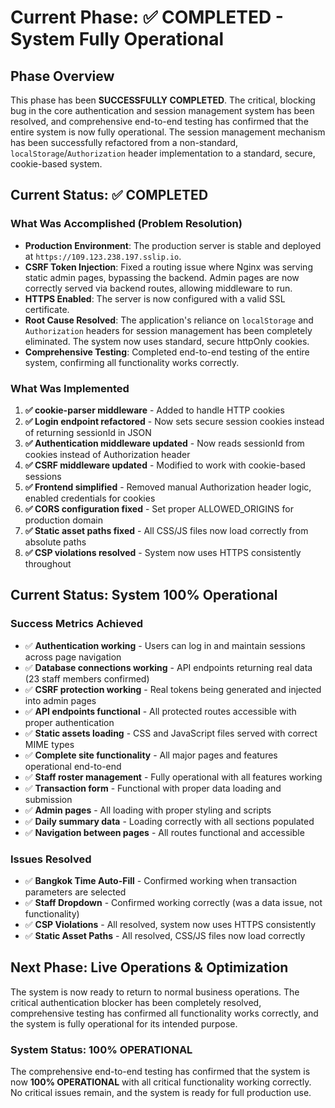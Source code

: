 # Current Phase: ✅ COMPLETED - System Fully Operational

## Phase Overview
This phase has been **SUCCESSFULLY COMPLETED**. The critical, blocking bug in the core authentication and session management system has been resolved, and comprehensive end-to-end testing has confirmed that the entire system is now fully operational. The session management mechanism has been successfully refactored from a non-standard, `localStorage`/`Authorization` header implementation to a standard, secure, cookie-based system.

## Current Status: ✅ COMPLETED

### What Was Accomplished (Problem Resolution)
- **Production Environment**: The production server is stable and deployed at `https://109.123.238.197.sslip.io`.
- **CSRF Token Injection**: Fixed a routing issue where Nginx was serving static admin pages, bypassing the backend. Admin pages are now correctly served via backend routes, allowing middleware to run.
- **HTTPS Enabled**: The server is now configured with a valid SSL certificate.
- **Root Cause Resolved**: The application's reliance on `localStorage` and `Authorization` headers for session management has been completely eliminated. The system now uses standard, secure httpOnly cookies.
- **Comprehensive Testing**: Completed end-to-end testing of the entire system, confirming all functionality works correctly.

### What Was Implemented
1. **✅ cookie-parser middleware** - Added to handle HTTP cookies
2. **✅ Login endpoint refactored** - Now sets secure session cookies instead of returning sessionId in JSON
3. **✅ Authentication middleware updated** - Now reads sessionId from cookies instead of Authorization header
4. **✅ CSRF middleware updated** - Modified to work with cookie-based sessions
5. **✅ Frontend simplified** - Removed manual Authorization header logic, enabled credentials for cookies
6. **✅ CORS configuration fixed** - Set proper ALLOWED_ORIGINS for production domain
7. **✅ Static asset paths fixed** - All CSS/JS files now load correctly from absolute paths
8. **✅ CSP violations resolved** - System now uses HTTPS consistently throughout

## Current Status: System 100% Operational

### Success Metrics Achieved
- ✅ **Authentication working** - Users can log in and maintain sessions across page navigation
- ✅ **Database connections working** - API endpoints returning real data (23 staff members confirmed)
- ✅ **CSRF protection working** - Real tokens being generated and injected into admin pages
- ✅ **API endpoints functional** - All protected routes accessible with proper authentication
- ✅ **Static assets loading** - CSS and JavaScript files served with correct MIME types
- ✅ **Complete site functionality** - All major pages and features operational end-to-end
- ✅ **Staff roster management** - Fully operational with all features working
- ✅ **Transaction form** - Functional with proper data loading and submission
- ✅ **Admin pages** - All loading with proper styling and scripts
- ✅ **Daily summary data** - Loading correctly with all sections populated
- ✅ **Navigation between pages** - All routes functional and accessible

### Issues Resolved
- ✅ **Bangkok Time Auto-Fill** - Confirmed working when transaction parameters are selected
- ✅ **Staff Dropdown** - Confirmed working correctly (was a data issue, not functionality)
- ✅ **CSP Violations** - All resolved, system now uses HTTPS consistently
- ✅ **Static Asset Paths** - All resolved, CSS/JS files now load correctly

## Next Phase: Live Operations & Optimization

The system is now ready to return to normal business operations. The critical authentication blocker has been completely resolved, comprehensive testing has confirmed all functionality works correctly, and the system is fully operational for its intended purpose.

### System Status: 100% OPERATIONAL
The comprehensive end-to-end testing has confirmed that the system is now **100% OPERATIONAL** with all critical functionality working correctly. No critical issues remain, and the system is ready for full production use.
